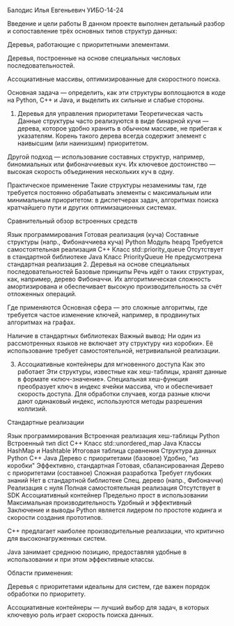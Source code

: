  Балодис Илья Евгеньевич УИБО-14-24

Введение и цели работы
В данном проекте выполнен детальный разбор и сопоставление трёх основных типов структур данных:

Деревья, работающие с приоритетными элементами.

Деревья, построенные на основе специальных числовых последовательностей.

Ассоциативные массивы, оптимизированные для скоростного поиска.

Основная задача — определить, как эти структуры воплощаются в коде на Python, C++ и Java, и выделить их сильные и слабые стороны.

1. Деревья для управления приоритетами
Теоретическая часть
Данные структуры часто реализуются в виде бинарной кучи — дерева, которое удобно хранить в обычном массиве, не прибегая к указателям. Корень такого дерева всегда содержит элемент с наивысшим (или наинизшим) приоритетом.

Другой подход — использование составных структур, например, биномиальных или фибоначчиевых куч. Их ключевое достоинство — высокая скорость объединения нескольких куч в одну.

Практическое применение
Такие структуры незаменимы там, где требуется постоянно обрабатывать элементы с максимальным или минимальным приоритетом: в диспетчерах задач, алгоритмах поиска кратчайшего пути и других оптимизационных системах.

Сравнительный обзор встроенных средств

Язык программирования	Готовая реализация (куча)	Составные структуры (напр., Фибоначчиева куча)
Python	Модуль heapq	Требуется самостоятельная реализация
C++	Класс std::priority_queue	Отсутствует в стандартной библиотеке
Java	Класс PriorityQueue	Не предусмотрена стандартная реализация
2. Деревья на основе специальных последовательностей
Базовые принципы
Речь идёт о таких структурах, как, например, дерево Фибоначчи. Их алгоритмическая сложность амортизирована и обеспечивает высокую производительность за счёт отложенных операций.

Где применяются
Основная сфера — это сложные алгоритмы, где требуется частое изменение ключей, например, в продвинутых алгоритмах на графах.

Наличие в стандартных библиотеках
Важный вывод: Ни один из рассмотренных языков не включает эту структуру «из коробки». Её использование требует самостоятельной, нетривиальной реализации.

3. Ассоциативные контейнеры для мгновенного доступа
Как это работает
Эти структуры, известные как хеш-таблицы, хранят данные в формате «ключ-значение». Специальная хеш-функция преобразует ключ в индекс ячейки массива, что и обеспечивает скорость доступа. Для обработки случаев, когда разные ключи дают одинаковый индекс, используются методы разрешения коллизий.

Стандартные реализации

Язык программирования	Встроенная реализация хеш-таблицы
Python	Встроенный тип dict
C++	Класс std::unordered_map
Java	Классы HashMap и Hashtable
Итоговая таблица сравнения
Структура данных	Python	C++	Java
Дерево с приоритетами (базовое)	Удобно, "из коробки"	Эффективно, стандартная	Готовая, сбалансированная
Дерево с приоритетами (составное)	Сложная разработка	Требует глубоких знаний	Нет в стандартной библиотеке
Спец. дерево (напр., Фибоначчи)	Реализация с нуля	Полная самостоятельная реализация	Отсутствует в SDK
Ассоциативный контейнер	Предельно прост в использовании	Максимальная производительность	Удобный и эффективный
Заключение и выводы
Python является лидером по простоте кодинга и скорости создания прототипов.

C++ предлагает наиболее производительные реализации, что критично для высоконагруженных систем.

Java занимает среднюю позицию, предоставляя удобные в использовании и при этом эффективные классы.

Области применения:

Деревья с приоритетами идеальны для систем, где важен порядок обработки по приоритету.

Ассоциативные контейнеры — лучший выбор для задач, в которых ключевую роль играет скорость поиска данных.
